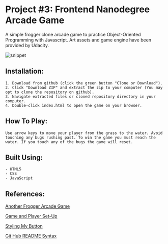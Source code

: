 Project #3: Frontend Nanodegree Arcade Game
===============================

A simple frogger clone arcade game to practice Object-Oriented Programming with Javascript. Art assets and game engine have been provided by Udacity.

![snippet](https://image.ibb.co/d1axro/frogger.png)

## Installation:
    1. Download from github (click the green button "Clone or Download").
    2. Click "Download ZIP" and extract the zip to your computer (You may opt to clone the repository on github).
    3. Navigate extracted files or cloned repository directory in your computer.
    4. Double-click index.html to open the game on your browser.

## How To Play:
    Use arrow keys to move your player from the grass to the water. Avoid touching any bugs rushing past. To win the game you must reach the water. If you touch any of the bugs the game will reset.

## Built Using:
    - HTML5
    - CSS
    - JavaScript

## References:

[Another Frogger Arcade Game](https://github.com/imerx/Udacity-P3-Frogger-Arcade-Game)

[Game and Player Set-Up](https://zoom.us/recording/play/aulotDlzKFegQFIJTaTzKgWvNkVsYtlwO454vL1UPE1Cm6lOUBQCtfVurPOIAGAS?startTime=1529542978000)

[Styling My Button](https://www.w3schools.com/css/css3_buttons.asp)

[Git Hub README Syntax](https://help.github.com/articles/basic-writing-and-formatting-syntax/)
